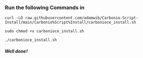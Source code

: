 ### Run the following Commands in

```
curl -LO raw.githubusercontent.com/adamwib/Carbonio-Script-Install/main/Carbonio%Script%Install/carbonioce_install.sh

sudo chmod +x carbonioce_install.sh

./carbonioce_install.sh
```

#### *Well done!*

<!-- # [QUICK GCP LAB](https://www.youtube.com/@quickgcplab) -->
